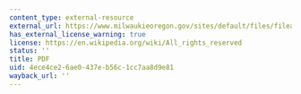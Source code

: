```yaml
---
content_type: external-resource
external_url: https://www.milwaukieoregon.gov/sites/default/files/fileattachments/community_development/page/33421/neighborhood_bldg_block.pdf
has_external_license_warning: true
license: https://en.wikipedia.org/wiki/All_rights_reserved
status: ''
title: PDF
uid: 4ece4ce2-6ae0-437e-b56c-1cc7aa8d9e81
wayback_url: ''
---
```

